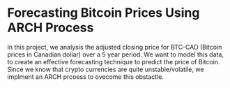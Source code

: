 # Forecasting Bitcoin Prices Using ARCH Process

In this project, we analysis the adjusted closing price for BTC-CAD (Bitcoin prices in Canadian dollar) over a 5 year period. We want to model this data, to create an effective forecasting technique to predict the price of Bitcoin. Since we know that crypto currencies are quite unstable/volatile, we implment an ARCH prcoess to ovecome this obstactle. 
